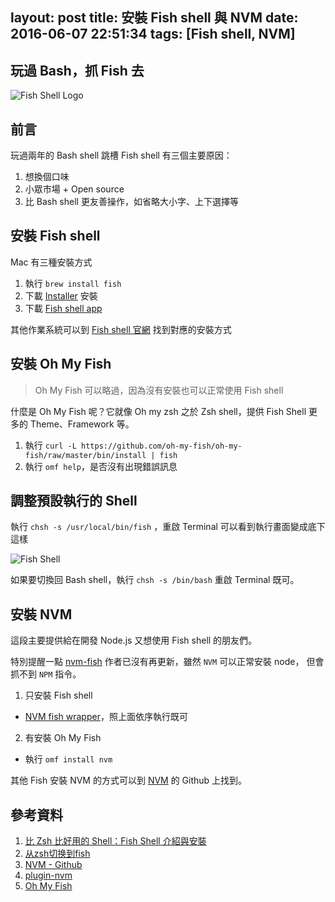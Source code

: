 layout: post
title: 安裝 Fish shell 與 NVM
date: 2016-06-07 22:51:34
tags: [Fish shell, NVM]
---

## 玩過 Bash，抓 Fish 去

![Fish Shell Logo](https://blog.ivanwei.co/images/2016/06/07/FISH_SHELL_LOGO.png)

## 前言

玩過兩年的 Bash shell 跳槽 Fish shell 有三個主要原因：

1. 想換個口味
2. 小眾市場 + Open source
3. 比 Bash shell 更友善操作，如省略大小字、上下選擇等

<!--more-->

## 安裝 Fish shell

Mac 有三種安裝方式

1. 執行 `brew install fish`
2. 下載 [Installer](https://fishshell.com/files/2.3.0/fish-2.3.0.pkg "Installer") 安裝
3. 下載 [Fish shell app](https://fishshell.com/files/2.3.0/fish.app.zip "Fish shell app")

其他作業系統可以到 [Fish shell 官網](https://fishshell.com/#platform_tabs "Fish shell 官網") 找到對應的安裝方式

## 安裝 Oh My Fish

> Oh My Fish 可以略過，因為沒有安裝也可以正常使用 Fish shell

什麼是 Oh My Fish 呢？它就像 Oh my zsh 之於 Zsh shell，提供 Fish Shell 更多的 Theme、Framework 等。 

1. 執行 `curl -L https://github.com/oh-my-fish/oh-my-fish/raw/master/bin/install | fish`
2. 執行 `omf help`，是否沒有出現錯誤訊息

## 調整預設執行的 Shell

執行 `chsh -s /usr/local/bin/fish` ，重啟 Terminal 可以看到執行畫面變成底下這樣

![Fish Shell](https://blog.ivanwei.co/images/2016/06/07/FISH_SHELL.png)

如果要切換回 Bash shell，執行 `chsh -s /bin/bash` 重啟 Terminal 既可。

## 安裝 NVM

這段主要提供給在開發 Node.js 又想使用 Fish shell 的朋友們。

特別提醒一點 [nvm-fish](https://github.com/Alex7Kom/nvm-fish#user-content-install-script "nvm-fish") 作者已沒有再更新，雖然 `NVM` 可以正常安裝 node，
但會抓不到 `NPM` 指令。

1. 只安裝 Fish shell
 - [NVM fish wrapper](https://github.com/passcod/nvm-fish-wrapper#user-content-installing "NVM fish wrapper")，照上面依序執行既可
2. 有安裝 Oh My Fish
 - 執行 `omf install nvm`

其他 Fish 安裝 NVM 的方式可以到 [NVM](https://github.com/creationix/nvm "NVM") 的 Github 上找到。

## 參考資料

1. [比 Zsh 比好用的 Shell：Fish Shell 介紹與安裝](https://nodejust.com/fish-shell-zsh/ "比 Zsh 比好用的 Shell：Fish Shell 介紹與安裝")
2. [从zsh切换到fish](http://blog.just4fun.site/from-zsh-to-fish.html "从zsh切换到fish")
3. [NVM - Github](https://github.com/creationix/nvm "NVM - Github")
4. [plugin-nvm](https://github.com/derekstavis/plugin-nvm "plugin-nvm")
5. [Oh My Fish](https://github.com/oh-my-fish/oh-my-fish "Oh My Fish")
